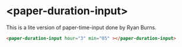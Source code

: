 # \<paper-duration-input\>

This is a lite version of paper-time-input done by Ryan Burns.


<!--
```
<custom-element-demo>
  <template>
    <script src="../webcomponentsjs/webcomponents-lite.js"></script>
    <link rel="import" href="paper-duration-input.html">
    <style>
      paper-duration-input{
      	max-width: 400px;
        margin: 0 auto;
        padding: 10px;
      }
      body{
        margin-bottom: 50px;
      }
    </style>
    <next-code-block></next-code-block>
  </template>
</custom-element-demo>
```
-->

```html
<paper-duration-input hour="3" min="05" ></paper-duration-input>
```
